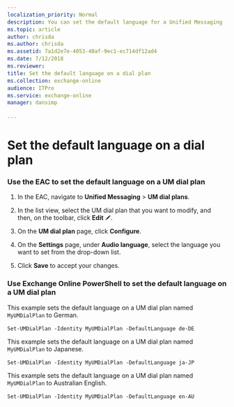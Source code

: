 ```yaml
---
localization_priority: Normal
description: You can set the default language for a Unified Messaging (UM) dial plan. Each dial plan you create will initially use English (en-US) as the default language.
ms.topic: article
author: chrisda
ms.author: chrisda
ms.assetid: 7a1d2e7e-4053-40af-9ec1-ec714df12ad4
ms.date: 7/12/2018
ms.reviewer: 
title: Set the default language on a dial plan
ms.collection: exchange-online
audience: ITPro
ms.service: exchange-online
manager: dansimp

---
```


# Set the default language on a dial plan

### Use the EAC to set the default language on a UM dial plan

1. In the EAC, navigate to **Unified Messaging** \> **UM dial plans**.

2. In the list view, select the UM dial plan that you want to modify, and then, on the toolbar, click **Edit** ![Edit icon](../../media/ITPro_EAC_EditIcon.gif).

3. On the **UM dial plan** page, click **Configure**.

4. On the **Settings** page, under **Audio language**, select the language you want to set from the drop-down list.

5. Click **Save** to accept your changes.

### Use Exchange Online PowerShell to set the default language on a UM dial plan

This example sets the default language on a UM dial plan named `MyUMDialPlan` to German.

```
Set-UMDialPlan -Identity MyUMDialPlan -DefaultLanguage de-DE
```

This example sets the default language on a UM dial plan named `MyUMDialPlan` to Japanese.

```
Set-UMDialPlan -Identity MyUMDialPlan -DefaultLanguage ja-JP
```

This example sets the default language on a UM dial plan named `MyUMDialPlan` to Australian English.

```
Set-UMDialPlan -Identity MyUMDialPlan -DefaultLanguage en-AU
```



